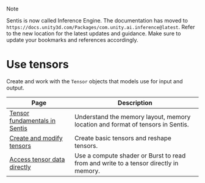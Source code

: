 > [!NOTE]
> Sentis is now called Inference Engine. The documentation has moved to `https://docs.unity3d.com/Packages/com.unity.ai.inference@latest`. Refer to the new location for the latest updates and guidance. Make sure to update your bookmarks and references accordingly.

# Use tensors

Create and work with the `Tensor` objects that models use for input and output.

|Page|Description|
|-|-|
|[Tensor fundamentals in Sentis](tensor-fundamentals.md)|Understand the memory layout, memory location and format of tensors in Sentis.|
|[Create and modify tensors](do-basic-tensor-operations.md)|Create basic tensors and reshape tensors.|
|[Access tensor data directly](access-tensor-data-directly.md)|Use a compute shader or Burst to read from and write to a tensor directly in memory.|
